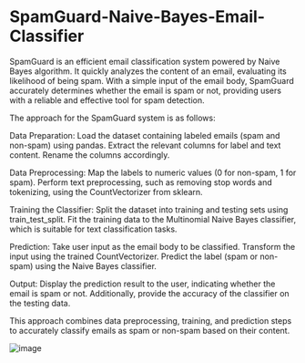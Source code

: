 # SpamGuard-Naive-Bayes-Email-Classifier
SpamGuard is an efficient email classification system powered by Naive Bayes algorithm. It quickly analyzes the content of an email, evaluating its likelihood of being spam. With a simple input of the email body, SpamGuard accurately determines whether the email is spam or not, providing users with a reliable and effective tool for spam detection.

The approach for the SpamGuard system is as follows:

Data Preparation: Load the dataset containing labeled emails (spam and non-spam) using pandas. Extract the relevant columns for label and text content. Rename the columns accordingly.

Data Preprocessing: Map the labels to numeric values (0 for non-spam, 1 for spam). Perform text preprocessing, such as removing stop words and tokenizing, using the CountVectorizer from sklearn.

Training the Classifier: Split the dataset into training and testing sets using train_test_split. Fit the training data to the Multinomial Naive Bayes classifier, which is suitable for text classification tasks.

Prediction: Take user input as the email body to be classified. Transform the input using the trained CountVectorizer. Predict the label (spam or non-spam) using the Naive Bayes classifier.

Output: Display the prediction result to the user, indicating whether the email is spam or not. Additionally, provide the accuracy of the classifier on the testing data.

This approach combines data preprocessing, training, and prediction steps to accurately classify emails as spam or non-spam based on their content.

![image](https://github.com/Sai-Likhith/SpamGuard-Naive-Bayes-Email-Classifier/assets/102646751/870f571f-a043-4a5a-be83-2858371b7228)
